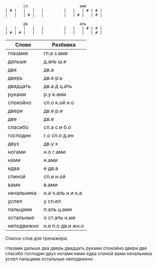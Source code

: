 ```

        сп                       ами
| # |   |   |   |         |   |   | # | # |
|   |   | # |   |         |   | # |   | # |

        дв                       аль
|   |   |   |   |         |   |   | # | # |
| # | # |   |   |         |   |   |   | # |

```

| Слово | Разбивка |
| --- | --- |
| глазами | гл.а з.ами | 
| дальше | д.аль ш.е | 
| два | дв.а | 
| дверь | дв.е р.ь | 
| двадцать | дв.а д ц.ать | 
| руками | р.у к.ами | 
| спокойно | сп.о к.ой н.о | 
| двери | дв.е р.и | 
| две | дв.е | 
| спасибо | сп.а с.и б.о | 
| господин | г.о сп.о д.ин | 
| двух | дв.у х | 
| ногами | н.о г.ами | 
| нами | н.ами | 
| едва | е дв.а | 
| спиной | сп.и н.ой | 
| вами | в.ами | 
| начальника | н.а ч.аль н.и к.а | 
| успел | у сп.ел | 
| пальцами | п.аль ц.ами | 
| остальные | о ст.аль н.ые | 
| неподвижно | н.е п.о дв.и жн.о | 

Список слов для тренажера:

глазами дальше два дверь двадцать руками спокойно двери две спасибо господин двух ногами нами едва спиной вами начальника успел пальцами остальные неподвижно
